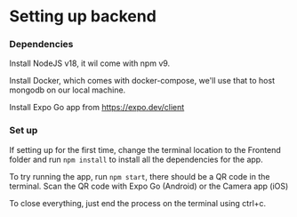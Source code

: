 # Setting up backend

### Dependencies

Install NodeJS v18, it wil come with npm v9.

Install Docker, which comes with docker-compose, we'll use that to host mongodb on our local machine.

Install Expo Go app from https://expo.dev/client

### Set up

If setting up for the first time, change the terminal location to the Frontend folder and run `npm install` to install all the dependencies for the app.

To try running the app, run `npm start`, there should be a QR code in the terminal. Scan the QR code with Expo Go (Android) or the Camera app (iOS)

To close everything, just end the process on the terminal using ctrl+c.

